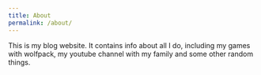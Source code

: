 ```yaml
---
title: About
permalink: /about/
---
```


This is my blog website. It contains info about all I do, including my games with wolfpack, my youtube channel with my family and some other random things.
